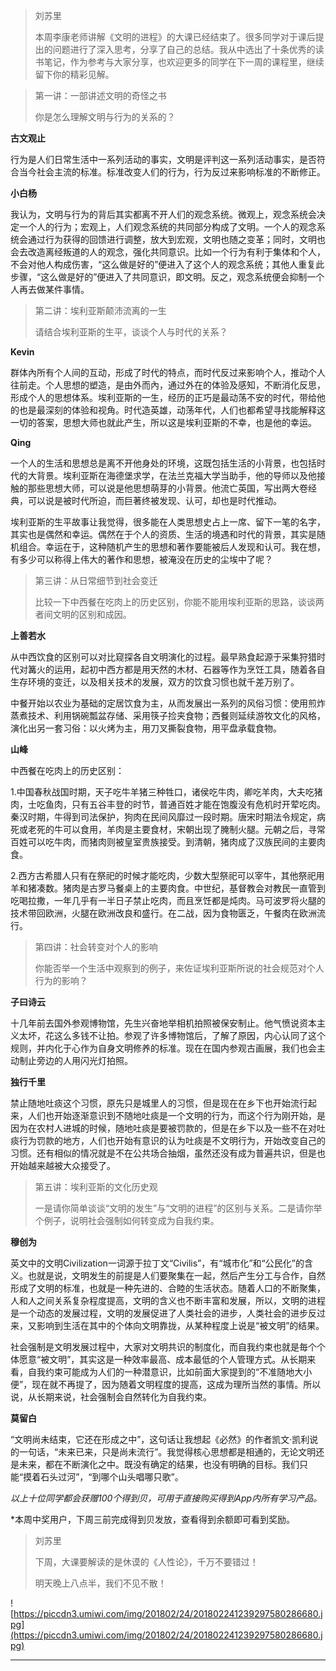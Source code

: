 > 刘苏里
> 
> 本周李康老师讲解《文明的进程》的大课已经结束了。很多同学对于课后提出的问题进行了深入思考，分享了自己的总结。我从中选出了十条优秀的读书笔记，作为参考与大家分享，也欢迎更多的同学在下一周的课程里，继续留下你的精彩见解。

> 第一讲：一部讲述文明的奇怪之书
> 
> 你是怎么理解文明与行为的关系的？

 **古文观止**

行为是人们日常生活中一系列活动的事实，文明是评判这一系列活动事实，是否符合当今社会主流的标准。标准改变人们的行为，行为反过来影响标准的不断修正。

 **小白杨**

我认为，文明与行为的背后其实都离不开人们的观念系统。微观上，观念系统会决定一个人的行为；宏观上，人们观念系统的共同部分构成了文明。一个人的观念系统会通过行为获得的回馈进行调整，放大到宏观，文明也随之变革；同时，文明也会去改造离经叛道的人的观念，强化共同意识。比如一个行为有利于集体和个人，不会对他人构成伤害，“这么做是好的”便进入了这个人的观念系统；其他人重复此步骤，“这么做是好的”便进入了共同意识，即文明。反之，观念系统便会抑制一个人再去做某件事情。

> 第二讲：埃利亚斯颠沛流离的一生
> 
> 请结合埃利亚斯的生平，谈谈个人与时代的关系？

 **Kevin**

群体內所有个人间的互动，形成了时代的特点，而时代反过来影响个人，推动个人往前走。个人思想的塑造，是由外而內，通过外在的体验及感知，不断消化反思，形成个人的思想体系。埃利亚斯的一生，经历的正巧是最动荡不安的时代，带给他的也是最深刻的体验和视角。时代造英雄，动荡年代，人们也都希望寻找能解释这一切的答案，思想大师也就此产生，所以这是埃利亚斯的不幸，也是他的幸运。

 **Qing**

一个人的生活和思想总是离不开他身处的环境，这既包括生活的小背景，也包括时代的大背景。埃利亚斯在海德堡求学，在法兰克福大学当助手，他的导师以及他接触的那些思想大师，可以说是他思想萌芽的小背景。他流亡英国，写出两大卷经典，可以说是被时代所迫，而巨著终被发现、认可，却也是时代推动。

埃利亚斯的生平故事让我觉得，很多能在人类思想史占上一席、留下一笔的名字，其实也是偶然和幸运。偶然在于个人的资质、生活的境遇和时代的背景，其实是随机组合。幸运在于，这种随机产生的思想和著作要能被后人发现和认可。我在想，有多少可以称得上伟大的著作和思想，被淹没在历史的尘埃中了呢？

> 第三讲：从日常细节到社会变迁
> 
> 比较一下中西餐在吃肉上的历史区别，你能不能用埃利亚斯的思路，谈谈两者间文明的区别和成因。

 **上善若水**

从中西饮食的区别可以对比窥探各自文明演化的过程。最早熟食起源于采集狩猎时代对篝火的运用，起初中西方都是用天然的木材、石器等作为烹饪工具，随着各自生存环境的变迁，以及相关技术的发展，双方的饮食习惯也就千差万别了。

中餐开始以农业为基础的定居饮食为主，从而发展出一系列的风俗习惯：使用煎炸蒸煮技术、利用锅碗瓢盆存储、采用筷子捡夹食物；西餐则延续游牧文化的风格，演化出另一套习俗：以火烤为主，用刀叉撕裂食物，用平盘承载食物。

 **山峰**

中西餐在吃肉上的历史区别：

1.中国春秋战国时期，天子吃牛羊猪三种牲口，诸侯吃牛肉，卿吃羊肉，大夫吃猪肉，士吃鱼肉，只有五谷丰登的时节，普通百姓才能在饱腹没有危机时开荤吃肉。秦汉时期，牛得到司法保护，狗肉在民间风靡过一段时期。唐宋时期法令规定，病死或老死的牛可以食用，羊肉是主要食材，宋朝出现了腌制火腿。元朝之后，寻常百姓可以吃牛肉，而猪肉则被皇室贵族接受。到清朝，猪肉成了汉族民间的主要肉食。

2.西方古希腊人只有在祭祀的时候才能吃肉，少数大型祭祀可以宰牛，其他祭祀用羊和猪凑数。猪肉是古罗马餐桌上的主要肉食。中世纪，基督教会对教民一直管到吃喝拉撒，一年几乎有一半日子禁止吃肉，而且烹饪都是炖肉。马可波罗将火腿的技术带回欧洲，火腿在欧洲改良和盛行。在二战，因为食物匮乏，午餐肉在欧洲流行。

> 第四讲：社会转变对个人的影响
> 
> 你能否举一个生活中观察到的例子，来佐证埃利亚斯所说的社会规范对个人行为的影响？

 **子曰诗云**

十几年前去国外参观博物馆，先生兴奋地举相机拍照被保安制止。他气愤说资本主义太坏，花这么多钱不让拍。参观了许多博物馆后，了解了原因，内心认同了这个规则，并内化于心作为自身文明修养的标准。现在在国内参观古画展，我们也会主动制止旁边的人用闪光灯拍照。

 **独行千里**

禁止随地吐痰这个习惯，原先只是城里人的习惯，但是现在在乡下也开始流行起来，人们也开始逐渐意识到不随地吐痰是一个文明的行为，而这个行为刚开始，是因为在农村人进城的时候，随地吐痰是要被罚款的，但是在乡下以及一些不在对吐痰行为罚款的地方，人们也开始有意识的认为吐痰是不文明行为，开始改变自己的习惯。还有相似的情况就是不在公共场合抽烟，虽然还没有成为普遍共识，但是也开始越来越被大众接受了。

> 第五讲：埃利亚斯的文化历史观
> 
> 一是请你简单谈谈“文明的发生”与“文明的进程”的区别与关系。二是请你举个例子，说明社会强制如何转变成为自我约束。

 **穆创为**

英文中的文明Civilization一词源于拉丁文“Civilis”，有“城市化”和“公民化”的含义。也就是说，文明发生的前提是人们要聚集在一起，然后产生分工与合作，自然形成了文明的标准，也就是一种先进的、合睦的生活状态。随着人口的不断聚集，人和人之间关系复杂程度提高，文明的含义也不断丰富和发展，所以，文明的进程是一个动态的发展过程，文明的发展促进了人类社会的进步，人类社会的进步反过来，又影响到生活在其中的个体向文明靠拢，从某种程度上说是“被文明”的结果。

社会强制是文明发展过程中，大家对文明共识的制度化，而自我约束也就是毎个个体愿意“被文明”，其实这是一种效率最高、成本最低的个人管理方式。从长期来看，自我约束可能成为人们的一种潜意识，比如前面大家提到的“不准随地大小便”，现在就不再提了，因为随着文明程度的提高，这成为理所当然的事情。所以说，从长期来说，社会强制会自然转化为自我约束。

 **莫留白**

“文明尚未结束，它还在形成之中”，这句话让我想起《必然》的作者凯文·凯利说的一句话，“未来已来，只是尚未流行”。我觉得核心思想都是相通的，无论文明还是未来，都在不断演化之中。既没有确定的结果，也没有明确的目标。我们只能“摸着石头过河”，“到哪个山头唱哪只歌”。

 *以上十位同学都会获赠100个得到贝，可用于直接购买得到App内所有学习产品。*

*本周中奖用户，下周三前完成得到贝发放，查看得到余额即可看到奖励。

> 刘苏里
> 
> 下周，大课要解读的是休谟的《人性论》，千万不要错过！
> 
> 明天晚上八点半，我们不见不散！

![https://piccdn3.umiwi.com/img/201802/24/201802241239297580286680.jpg](https://piccdn3.umiwi.com/img/201802/24/201802241239297580286680.jpg)

---
